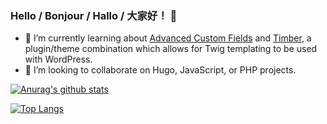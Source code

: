 ### Hello / Bonjour / Hallo / 大家好！ 👋

- 🌱 I’m currently learning about [Advanced Custom Fields](https://www.advancedcustomfields.com) and [Timber](https://www.upstatement.com/timber), a plugin/theme combination which allows for Twig templating to be used with WordPress.
- 👯 I’m looking to collaborate on Hugo, JavaScript, or PHP projects.

[![Anurag's github stats](https://github-readme-stats.vercel.app/api?username=hdevilbiss&count_private=true)](https://github.com/anuraghazra/github-readme-stats)

[![Top Langs](https://github-readme-stats.vercel.app/api/top-langs/?username=hdevilbiss&count_private=true)](https://github.com/anuraghazra/github-readme-stats)

<!-- - 🤔 I’m looking for help with focus
- 💬 Ask me about ...
- 📫 How to reach me: ...
- ⚡ Fun fact: ... -->
